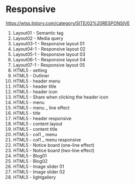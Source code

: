 # Responsive

https://wtss.tistory.com/category/SITE/02%20RESPONSIVE

1. Layout01 - Semantic tag
2. Layout02 - Media query
3. Layout03-1 - Responsive layout 01
4. Layout04-1 - Responsive layout 02
5. Layout05-1 - Responsive layout 03
6. Layout06-1 - Responsive layout 04
7. Layout07-1 - Responsive layout 05
8. HTML5 - setting
9. HTML5 - Outliner
10. HTML5 - header menu
11. HTML5 - header title
12. HTML5 - header icon
13. HTML5 - Share when clicking the header icon
14. HTML5 - menu
15. HTML5 - menu \_ line effect
16. HTML5 - title
17. HTML5 - header responsive
18. HTML5 - content layout
19. HTML5 - content title
20. HTML5 - col1 \_ menu
21. HTML5 - col1 \_ menu responsive
22. HTML5 - Notice board (one-line effect)
23. HTML5 - Notice board (two-line effect)
24. HTML5 - Blog01
25. HTML5 - Blog02
26. HTML5 - Image slider 01
27. HTML5 - Image slider 02
28. HTML5 - lightgallery
